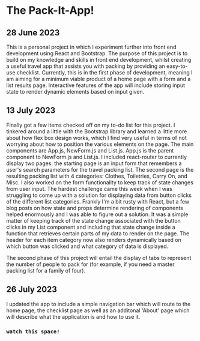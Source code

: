 # The Pack-It-App!

## 28 June 2023

This is a personal project in which I experiment further into front end development using React and Bootstrap. The purpose of this project is to build on my knowledge and skills in front end development, whilst creating a useful travel app that assists you with packing by providing an easy-to-use checklist. Currently, this is in the first phase of development, meaning I am aiming for a minimum viable product of a home page with a form and a list results page. Interactive features of the app will include storing input state to render dynamic elements based on input given. 

## 13 July 2023

Finally got a few items checked off on my to-do list for this project. I tinkered around a little with the Bootstrap library and learned a little more about how flex box design works, which I find very useful in terms of not worrying about how to position the various elements on the page. The main components are App.js, NewForm.js and List.js. App.js is the parent component to NewForm.js and List.js. I included react-router to currently display two pages: the starting page is an input form that remembers a user's search parameters for the travel packing list. The second page is the resulting packing list with 4 categories: Clothes, Toiletries, Carry On, and Misc. I also worked on the form functionality to keep track of state changes from user input. The hardest challenge came this week when I was struggling to come up with a solution for displaying data from button clicks of the different list categories. Frankly I'm a bit rusty with React, but a few blog posts on how state and props determine rendering of components helped enormously and I was able to figure out a solution. It was a simple matter of keeping track of the state change associated with the button clicks in my List component and including that state change inside a function that retrieves certain parts of my data to render on the page. The header for each item category now also renders dynamically based on which button was clicked and what category of data is displayed.

The second phase of this project will entail the display of tabs to represent the number of people to pack for (for example, if you need a master packing list for a family of four).

## 26 July 2023

I updated the app to include a simple navigation bar which will route to the home page, the checklist page as well as an additonal 'About' page which will describe what the application is and how to use it.



### `watch this space!`


